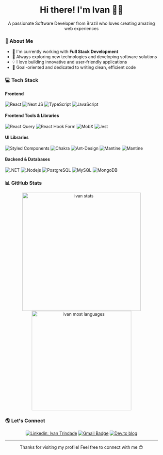 <h1 align="center">Hi there! I'm Ivan 👨‍💻</h1>

<p align="center">
  A passionate Software Developer from Brazil who loves creating amazing web experiences
</p>

### 🚀 About Me

- 🔭 I'm currently working with **Full Stack Development**
- 🌱 Always exploring new technologies and developing software solutions
- 💡 I love building innovative and user-friendly applications
- 🎯 Goal-oriented and dedicated to writing clean, efficient code

### 💻 Tech Stack

#### Frontend
![React](https://img.shields.io/badge/react-%2320232a.svg?style=for-the-badge&logo=react&logoColor=%2361DAFB)
![Next JS](https://img.shields.io/badge/Next-black?style=for-the-badge&logo=next.js&logoColor=white)
![TypeScript](https://img.shields.io/badge/typescript-%23007ACC.svg?style=for-the-badge&logo=typescript&logoColor=white)
![JavaScript](https://img.shields.io/badge/JavaScript-F7DF1E?logo=javascript&logoColor=black&style=for-the-badge)

#### Frontend Tools & Libraries
![React Query](https://img.shields.io/badge/-React%20Query-FF4154?style=for-the-badge&logo=react%20query&logoColor=white)
![React Hook Form](https://img.shields.io/badge/React%20Hook%20Form-%23EC5990.svg?style=for-the-badge&logo=reacthookform&logoColor=white)
![MobX](https://img.shields.io/badge/MobX-FF9955?style=for-the-badge&logo=mobx&logoColor=white)
![Jest](https://img.shields.io/badge/-jest-%23C21325?style=for-the-badge&logo=jest&logoColor=white)

#### UI Libraries
![Styled Components](https://img.shields.io/badge/styled--components-DB7093?style=for-the-badge&logo=styled-components&logoColor=white)
![Chakra](https://img.shields.io/badge/chakra-%234ED1C5.svg?style=for-the-badge&logo=chakraui&logoColor=white)
![Ant-Design](https://img.shields.io/badge/-AntDesign-%230170FE?style=for-the-badge&logo=ant-design&logoColor=white)
![Mantine](https://img.shields.io/badge/Mantine-ffffff?style=for-the-badge&logo=Mantine&logoColor=339af0)
![Mantine](https://img.shields.io/badge/Material_UI-007FFF?logo=mui&logoColor=white&style=for-the-badge)

#### Backend & Databases
![.NET](https://img.shields.io/badge/.NET-5C2D91?logo=.net&logoColor=white&style=for-the-badge)
![.Nodejs](https://img.shields.io/badge/Node.js-43853D?logo=node.js&logoColor=white&style=for-the-badge)
![PostgreSQL](https://img.shields.io/badge/PostgreSQL-316192?logo=postgresql&logoColor=white&style=for-the-badge)
![MySQL](https://img.shields.io/badge/MySQL-20232A?logo=mysql&logoColor=white&style=for-the-badge)
![MongoDB](https://img.shields.io/badge/MongoDB-4EA94B?logo=mongodb&logoColor=white&style=for-the-badge)

### 📊 GitHub Stats

<div align="center">
  <a href="https://github.com/igomest">
    <img width="390em" src="https://github-readme-stats.vercel.app/api?username=igomest&show_icons=true&theme=vision-friendly-dark" alt="ivan stats"/>
  </a>
  <a href="https://github.com/igomest">
    <img width="328em" src="https://github-readme-stats.vercel.app/api/top-langs/?username=igomest&layout=compact&theme=vision-friendly-dark" alt="ivan most languages"/>
  </a>
</div>

### 🌎 Let's Connect

<div align="center">

[![Linkedin: Ivan Trindade](https://img.shields.io/badge/-Ivan_Trindade-blue?style=for-the-badge&logo=Linkedin&logoColor=white&link=https://www.linkedin.com/in/ivan-gomes-883820214/)](https://www.linkedin.com/in/ivan-gomes-883820214/)
[![Gmail Badge](https://img.shields.io/badge/-ivanjunior.pt@gmail.com-006bed?style=for-the-badge&logo=Gmail&logoColor=white&link=mailto:ivanjunior.pt@gmail.com)](mailto:ivanjunior.pt@hotmail.com)
[![Dev.to blog](https://img.shields.io/badge/-dev.to-0A0A0A?style=for-the-badge&logo=dev.to&logoColor=white)](https://dev.to/trinity_)

</div>

---
<p align="center">
  Thanks for visiting my profile! Feel free to connect with me 😊
</p>
